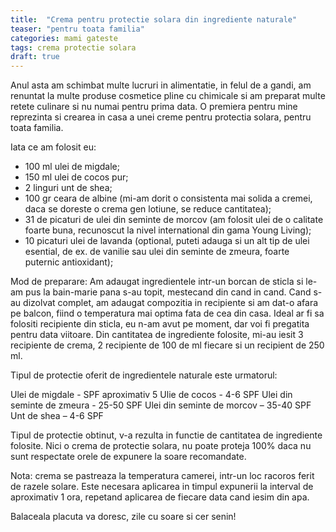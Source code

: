 ```yaml
---
title:  "Crema pentru protectie solara din ingrediente naturale"
teaser: "pentru toata familia"
categories: mami gateste
tags: crema protectie solara 
draft: true
---
```


Anul asta am schimbat multe lucruri in alimentatie, in felul de a gandi, am renuntat la multe produse cosmetice pline cu chimicale si am preparat multe retete culinare si nu numai pentru prima data.
O premiera pentru mine reprezinta si crearea in casa a unei creme pentru protectia solara, pentru toata familia.

Iata ce am folosit eu:

- 100 ml ulei de migdale;
- 150 ml ulei de cocos pur;
- 2 linguri unt de shea;
- 100 gr ceara de albine (mi-am dorit o consistenta mai solida a cremei, daca se doreste o crema gen lotiune, se reduce cantitatea);
- 31 de picaturi de ulei din seminte de morcov (am folosit ulei de o calitate foarte buna, recunoscut la nivel international din gama Young Living);
- 10 picaturi ulei de lavanda (optional, puteti adauga si un alt tip de ulei esential, de ex. de vanilie sau ulei din seminte de zmeura, foarte puternic antioxidant);


Mod de preparare: Am adaugat ingredientele intr-un borcan de sticla si le-am pus la bain-marie pana s-au topit, mestecand din cand in cand.
Cand s-au dizolvat complet, am adaugat compozitia in recipiente si am dat-o afara pe balcon, fiind o temperatura mai optima fata de cea din casa.
Ideal ar fi sa folositi recipiente din sticla, eu n-am avut pe moment, dar voi fi pregatita pentru data viitoare.
Din cantitatea de ingrediente folosite, mi-au iesit 3 recipiente de crema, 2 recipiente de 100 de ml fiecare si un recipient de 250 ml.

Tipul de protectie oferit de ingredientele naturale este urmatorul:

Ulei de migdale - SPF aproximativ 5
Ulie de cocos - 4-6 SPF
Ulei din seminte de zmeura - 25-50 SPF
Ulei din seminte de morcov –  35-40 SPF
Unt de shea – 4-6 SPF

Tipul de protectie obtinut, v-a rezulta in functie de cantitatea de ingrediente folosite.
Nici o crema de protectie solara, nu poate proteja 100% daca nu sunt respectate orele de expunere la soare recomandate.

Nota: crema se pastreaza la temperatura camerei, intr-un loc racoros ferit de razele solare.
Este necesara aplicarea in timpul expunerii la interval de aproximativ 1 ora, repetand aplicarea de fiecare data cand iesim din apa.

Balaceala placuta va doresc, zile cu soare si cer senin!




